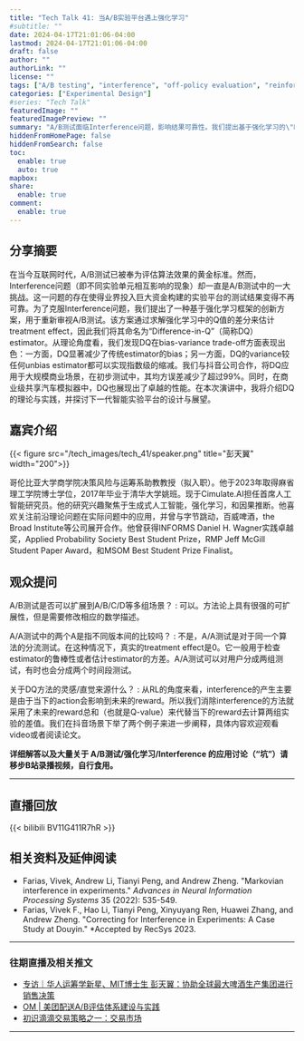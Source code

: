 ```yaml
---
title: "Tech Talk 41: 当A/B实验平台遇上强化学习"
#subtitle: ""
date: 2024-04-17T21:01:06-04:00
lastmod: 2024-04-17T21:01:06-04:00
draft: false
author: ""
authorLink: ""
license: ""
tags: ["A/B testing", "interference", "off-policy evaluation", "reinforcement learning"]
categories: ["Experimental Design"]
#series: "Tech Talk"
featuredImage: ""
featuredImagePreview: ""
summary: "A/B测试面临Interference问题，影响结果可靠性。我们提出基于强化学习的\"Difference-in-Q\"(DQ)估计器，通过求解Q值差分估计treatment effect。理论上，DQ在偏差-方差权衡方面表现出色，显著降低偏差，方差指数级缩减。与抖音合作应用于大规模商业场景，均方误差减少99%以上，展现卓越性能。"
hiddenFromHomePage: false
hiddenFromSearch: false
toc:
  enable: true
  auto: true
mapbox:
share:
  enable: true
comment:
  enable: true
---
```



## 分享摘要
在当今互联网时代，A/B测试已被奉为评估算法效果的黄金标准。然而，Interference问题（即不同实验单元相互影响的现象）却一直是A/B测试中的一大挑战。这一问题的存在使得业界投入巨大资金构建的实验平台的测试结果变得不再可靠。为了克服Interference问题，我们提出了一种基于强化学习框架的创新方案，用于重新审视A/B测试。该方案通过求解强化学习中的Q值的差分来估计treatment effect，因此我们将其命名为“Difference-in-Q”（简称DQ）estimator。从理论角度看，我们发现DQ在bias-variance trade-off方面表现出色：一方面，DQ显著减少了传统estimator的bias；另一方面，DQ的variance较任何unbias estimator都可以实现指数级的缩减。我们与抖音公司合作，将DQ应用于大规模商业场景，在初步测试中，其均方误差减少了超过99%。同时，在商业级共享汽车模拟器中，DQ也展现出了卓越的性能。在本次演讲中，我将介绍DQ的理论与实践，并探讨下一代智能实验平台的设计与展望。


## 嘉宾介绍
{{< figure src="/tech_images/tech_41/speaker.png" title="彭天翼" width="200">}}

哥伦比亚大学商学院决策风险与运筹系助教教授（拟入职）。他于2023年取得麻省理工学院博士学位，2017年毕业于清华大学姚班。现于Cimulate.AI担任首席人工智能研究员。他的研究兴趣聚焦于生成式人工智能，强化学习，和因果推断。他喜欢关注前沿理论问题在实际问题中的应用，并曾与字节跳动，百威啤酒，the Broad Institute等公司展开合作。他曾获得INFORMS Daniel H. Wagner实践卓越奖，Applied Probability Society Best Student Prize，RMP Jeff McGill Student Paper Award，和MSOM Best Student Prize Finalist。

 
## 观众提问
A/B测试是否可以扩展到A/B/C/D等多组场景？
: 可以。方法论上具有很强的可扩展性，但是需要修改相应的数学描述。


A/A测试中的两个A是指不同版本间的比较吗？
: 不是，A/A测试是对于同一个算法的分流测试。在这种情况下，真实的treatment effect是0。它一般用于检查estimator的鲁棒性或者估计estimator的方差。A/A测试可以对用户分成两组测试，有时也会分成两个时间段测试。

关于DQ方法的灵感/直觉来源什么？
: 从RL的角度来看，interference的产生主要是由于当下的action会影响到未来的reward。所以我们消除interference的方法就采用了未来的reward总和（也就是Q-value）来代替当下的reward去计算两组实验的差值。我们在抖音场景下举了两个例子来进一步阐释，具体内容欢迎观看video或者阅读论文。

**详细解答以及大量关于 A/B测试/强化学习/Interference 的应用讨论（“坑”）请移步B站录播视频，自行食用。**

---

## 直播回放
{{< bilibili BV11G411R7hR >}}

## 相关资料及延伸阅读
- Farias, Vivek, Andrew Li, Tianyi Peng, and Andrew Zheng. "Markovian interference in experiments." *Advances in Neural Information Processing Systems* 35 (2022): 535-549.
- Farias, Vivek F., Hao Li, Tianyi Peng, Xinyuyang Ren, Huawei Zhang, and Andrew Zheng. "Correcting for Interference in Experiments: A Case Study at Douyin." *Accepted by RecSys 2023.
---

### 往期直播及相关推文
- [专访｜华人运筹学新星、MIT博士生 彭天翼：协助全球最大啤酒生产集团进行销售决策](https://mp.weixin.qq.com/s/GSfAatYmLMcVna1Q12exHA)
- [OM | 美团配送A/B评估体系建设与实践](https://mp.weixin.qq.com/s/9TjC9NWeA492lpydyrDr2A)
- [初识滴滴交易策略之一：交易市场](https://mp.weixin.qq.com/s/qPPycUikDrHZFoGij3I-pg)

---
 